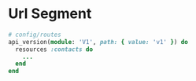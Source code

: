 # Url Segment

```ruby
# config/routes
api_version(module: 'V1', path: { value: 'v1' }) do
  resources :contacts do
    ...
  end
end
```
